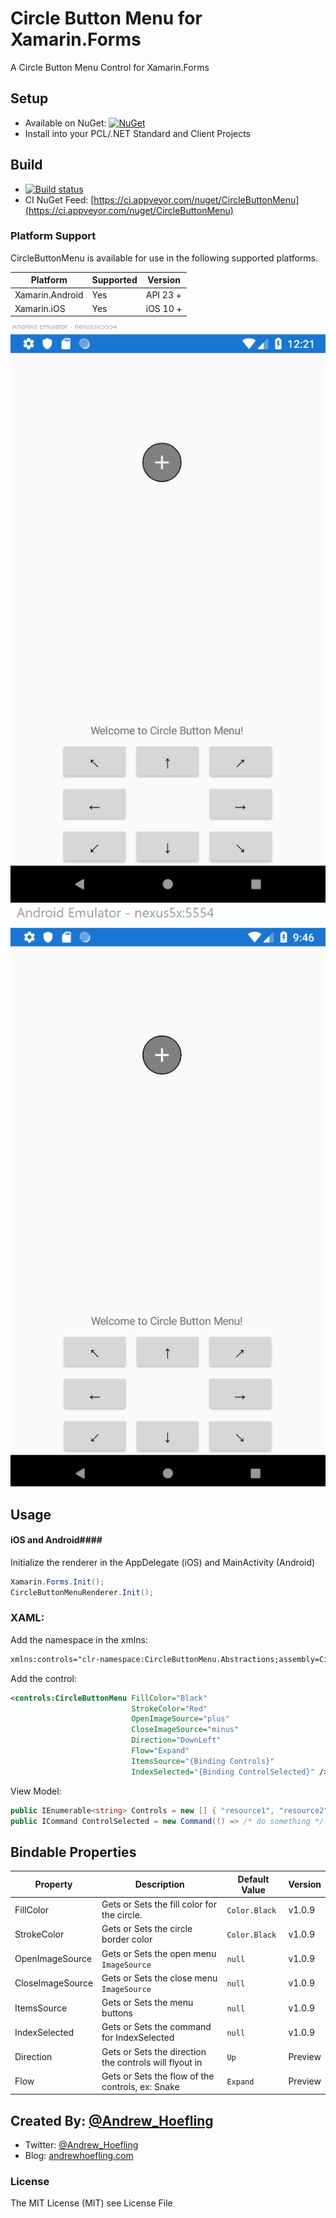 # Circle Button Menu for Xamarin.Forms
A Circle Button Menu Control for Xamarin.Forms

## Setup

* Available on NuGet: [![NuGet](https://img.shields.io/nuget/v/CircleButtonMenu.svg?label=NuGet)](https://www.nuget.org/packages/CircleButtonMenu)
* Install into your PCL/.NET Standard and Client Projects

## Build

* [![Build status](https://ci.appveyor.com/api/projects/status/eqdh0b3479m2lf40?svg=true)](https://ci.appveyor.com/project/ahoefling/circlebuttonmenu)
* CI NuGet Feed: [https://ci.appveyor.com/nuget/CircleButtonMenu](https://ci.appveyor.com/nuget/CircleButtonMenu)
    
### Platform Support
CircleButtonMenu is available for use in the following supported platforms.

| Platform         | Supported | Version     |
|------------------|-----------|-------------|
| Xamarin.Android  | Yes       | API 23 +    |
| Xamarin.iOS      | Yes       | iOS 10 +    |

![Demo](demo.gif)
![Demo-Circle](demo-circle.gif)

## Usage ##

#### iOS and Android####
Initialize the renderer in the AppDelegate (iOS) and MainActivity (Android)

```c#
Xamarin.Forms.Init();
CircleButtonMenuRenderer.Init();
```

### XAML: ####
Add the namespace in the xmlns:

```xml
xmlns:controls="clr-namespace:CircleButtonMenu.Abstractions;assembly=CircleButtonMenu.Abstractions"
```

Add the control:

```xml
<controls:CircleButtonMenu FillColor="Black"
                           StrokeColor="Red"
                           OpenImageSource="plus"
                           CloseImageSource="minus"
                           Direction="DownLeft"
                           Flow="Expand"
                           ItemsSource="{Binding Controls}"
                           IndexSelected="{Binding ControlSelected}" />
```

View Model:
```c#
public IEnumerable<string> Controls = new [] { "resource1", "resource2" };
public ICommand ControlSelected = new Command(() => /* do something */ );
```

## Bindable Properties

| Property          | Description                                            | Default Value              | Version |
|-------------------|--------------------------------------------------------|----------------------------|---------|
| FillColor         | Gets or Sets the fill color for the circle.            | `Color.Black`              | v1.0.9  |
| StrokeColor       | Gets or Sets the circle border color                   | `Color.Black`              | v1.0.9  |
| OpenImageSource   | Gets or Sets the open menu `ImageSource`               | `null`                     | v1.0.9  |
| CloseImageSource  | Gets or Sets the close menu `ImageSource`              | `null`                     | v1.0.9  |
| ItemsSource       | Gets or Sets the menu buttons                          | `null`                     | v1.0.9  |
| IndexSelected     | Gets or Sets the command for IndexSelected             | `null`                     | v1.0.9  |
| Direction         | Gets or Sets the direction the controls will flyout in | `Up`                       | Preview |
| Flow              | Gets or Sets the flow of the controls, ex: Snake       | `Expand`                   | Preview |

## Created By: [@Andrew_Hoefling](https://twitter.com/andrew_hoefling)

* Twitter: [@Andrew_Hoefling](https://twitter.com/andrew_hoefling)
* Blog: [andrewhoefling.com](http://www.andrewhoefling.com)

### License

The MIT License (MIT) see License File
